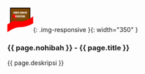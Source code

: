 ---
---

![120](/static/img/hibahcms/120.png){: .img-responsive }{: width="350" }

### {{ page.nohibah }} - {{ page.title }}

{{ page.deskripsi }}
